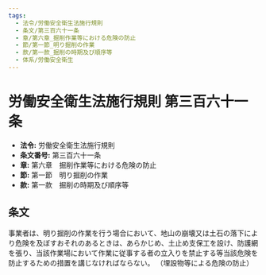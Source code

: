 ```yaml
---
tags:
  - 法令/労働安全衛生法施行規則
  - 条文/第三百六十一条
  - 章/第六章_掘削作業等における危険の防止
  - 節/第一節_明り掘削の作業
  - 款/第一款_掘削の時期及び順序等
  - 体系/労働安全衛生
---
```

# 労働安全衛生法施行規則 第三百六十一条

- **法令:** 労働安全衛生法施行規則
- **条文番号:** 第三百六十一条
- **章:** 第六章　掘削作業等における危険の防止
- **節:** 第一節　明り掘削の作業
- **款:** 第一款　掘削の時期及び順序等

## 条文
事業者は、明り掘削の作業を行う場合において、地山の崩壊又は土石の落下により危険を及ぼすおそれのあるときは、あらかじめ、土止め支保工を設け、防護網を張り、当該作業場において作業に従事する者の立入りを禁止する等当該危険を防止するための措置を講じなければならない。
（埋設物等による危険の防止）

